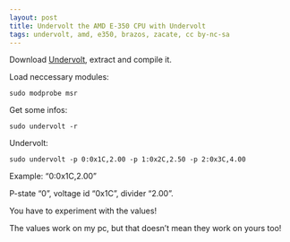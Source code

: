```yaml
---
layout: post
title: Undervolt the AMD E-350 CPU with Undervolt
tags: undervolt, amd, e350, brazos, zacate, cc by-nc-sa
---
```


Download [Undervolt](https://sourceforge.net/projects/undervolt/), extract and compile it.


Load neccessary modules:

```
sudo modprobe msr
```

Get some infos:

```
sudo undervolt -r
```

Undervolt:

```
sudo undervolt -p 0:0x1C,2.00 -p 1:0x2C,2.50 -p 2:0x3C,4.00
```

Example: “0:0x1C,2.00”

P-state “0”, voltage id “0x1C”, divider “2.00”.

You have to experiment with the values!

The values work on my pc, but that doesn’t mean they work on yours too!
